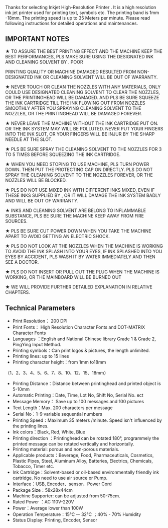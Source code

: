 Thanks for selecting Inkjet High-Resolution Printer . It is a high resolution ink jet printer used for printing text, symbols etc. The printing band is 1mm -18mm. The printing speed is up to 35 Meters per minute. Please read following instructions for detailed operations and maintenances.

## IMPORTANT NOTES

★ TO ASSURE THE BEST PRINTING EFFECT AND THE MACHINE KEEP THE BEST PERFORMANCES, PLS MAKE SURE USING THE DESIGNATED INK AND CLEANING SOLVENT BY . POOR

PRINTING QUALITY OR MACHINE DAMAGED RESULTED FROM NON-DESIGNATED INK OR CLEANING SOLVENT WILL BE OUT OF WARRANTY.

★ NEVER TOUCH OR CLEAN THE NOZZLES WITH ANY MATERIALS, ONLY COULD USE DESIGNATED CLEANING SOLVENT TO CLEAR THE NOZZLES, OR THE PRINTINGHEAD WILL BE DAMAGED. AND PLS BE SURE SQUEEZE THE INK CARTRIDGE TILL THE INK FLOWING OUT FROM NOZZLES SMOOTHLY AFTER YOU SPRAYING CLEANING SOLVENT TO THE NOZZLES, OR THE PRINTINGHEAD WILL BE DAMAGED FOREVER.

★ NEVER LEAVE THE MACHINE WITHOUT THE INK CARTRIDGE PUT ON. OR THE INK SYSTEM MAY WILL BE POLLUTED. NEVER PUT YOUR FINGERS INTO THE INK SLOT, OR YOUR FINGERS WILL BE INJUR BY THE SHARP NEEDLE AT THE SLOT.

★ PLS BE SURE SPRAY THE CLEANING SOLVENT TO THE NOZZLES FOR 3 TO 5 TIMES BEFORE SQUEEZING THE INK CARTRIDGE.

★ WHEN YOU NEED STOPING TO USE MACHINE, PLS TURN POWER DOWN. THEN PUT THE PROTECTING CAP ON DIRECTLY. PLS DO NOT SPRAY THE CLEANING SOLVENT TO THE NOZZLES FOREVER, OR THE NOZZLES WILL BE BLOCKED.

★ PLS DO NOT USE MIXED INK WITH DIFFERENT INKS MIXED, EVEN IF THESE INKS SUPPLIED BY , OR IT WILL DAMAGE THE INK SYSTEM BADLY AND WILL BE OUT OF WARRANTY.

★ INKS AND CLEANING SOLVENT ARE BELONG TO INFLAMMABLE SUBSTANCE, PLS BE SURE THE MACHINE KEEP AWAY FROM FIRE SOURCES.

★ PLS BE SURE CUT POWER DOWN WHEN YOU TAKE THE MACHINE APART TO AVOID GETTING AN ELECTRIC SHOCK.

★ PLS DO NOT LOOK AT THE NOZZLES WHEN THE MACHINE IS WORKING TO AVOID THE INK SPLASH INTO YOUR EYES, IF INK SPLASHED INTO YOU EYES BY ACCIDENT, PLS WASH IT BY WATER IMMEDIATELY AND THEN SEE A DOCTOR.

★ PLS DO NOT INSERT OR PULL OUT THE PLUG WHEN THE MACHINE IS WORKING, OR THE MAINBOARD WILL BE BURNED OUT

★ WE WILL PROVIDE FURTHER DETAILED EXPLANATION IN RELATIVE CHAPTERS.

## Technical Parameters

- Print Resolution： 200 DPI
- Print Fonts： High Resolution Character Fonts and DOT-MATRIX Character Fonts
- Languages ：English and National Chinese library Grade 1 & Grade 2, PingYing Input Method.
- Printing symbols：Can print logos & pictures, the length unlimited.
- Printing lines: up to 15 lines
- Printing character height：from 1mm to18mm

 （1、2、3、4、5、6、7、8、10、12、15、18mm）

- Printing Distance：Distance between printinghead and printed object is 5-10mm
- Automatic Printing：Date, Time, Lot No, Shift No, Serial No. ect
- Message Memory： Save up to 100 messages and 100 pictures
- Text Length：Max. 200 characters per message
- Serial No：1-9 variable sequential numbers
- Printing Speed：Maximum 35 meters /minute. Speed isn't influenced by the printing lines.
- Ink colors：Black, Red, White, Blue
- Printing direction ：Printinghead can be rotated 180°, programmely the printed message can be rotated vertically and horizontally.
- Printing material: porous and non-porous materials.
- Applicable products：Beverage, Food, Pharmaceuticals, Cosmetics, Plastic Pipes, Steel, Aluminum Alloy, Batteries, Electrics, Chemicals, Tobacco, Timer etc.
- Ink Cartridge：Solvent-based or oil-based environmentally friendly ink cartridge. No need to use air source or Pump.
- Interface：USB, Encoder、sensor、Power Cord
- Package Size：58x28x44cm
- Machine Supporter: can be adjusted from 50-75cm.
- Rated Power ：AC 110V-220V
- Power：Average lower than 100W
- Operation Temperature：15℃ -- 32℃ ；40% - 70% Humidity
- Status Display: Printing, Encoder, Sensor
